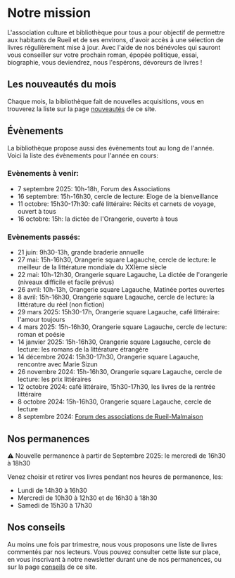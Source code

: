 # Notre mission

L'association culture et bibliothèque pour tous a pour objectif de permettre aux
habitants de Rueil et de ses environs, d'avoir accès à une sélection de livres
régulièrement mise à jour. Avec l'aide de nos bénévoles qui sauront vous
conseiller sur votre prochain roman, épopée politique, essai, biographie, vous
deviendrez, nous l'espérons, dévoreurs de livres !

## Les nouveautés du mois

Chaque mois, la bibliothèque fait de nouvelles acquisitions, vous en trouverez la
liste sur la page <a class="page-link" href="nouveautes">nouveautés</a> de ce
site.

## Évènements

La bibliothèque propose aussi des évènements tout au long de l'année. Voici la liste des évènements pour l'année en cours:

### Evènements à venir:

- 7 septembre 2025: 10h-18h, Forum des Associations
- 16 septembre: 15h-16h30, cercle de lecture: Eloge de la bienveillance
- 11 octobre: 15h30-17h30: café littéraire: Récits et carnets de voyage, ouvert à tous
- 16 octobre: 15h: la dictée de l'Orangerie, ouverte à tous
  
### Evènements passés:

- 21 juin: 9h30-13h, grande braderie annuelle 
- 27 mai: 15h-16h30, Orangerie square Lagauche, cercle de lecture: le meilleur
  de la littérature mondiale du XXIème siècle
- 22 mai: 10h-12h30, Orangerie square Lagauche, La dictée de l'orangerie
  (niveaux difficile et facile prévus)
- 26 avril: 10h-13h, Orangerie square Lagauche, Matinée portes ouvertes
- 8 avril: 15h-16h30, Orangerie square Lagauche, cercle de lecture: la
  littérature du réel (non fiction)
- 29 mars 2025: 15h30-17h, Orangerie square Lagauche, café littéraire: l'amour
  toujours
- 4 mars 2025: 15h-16h30, Orangerie square Lagauche, cercle de lecture: roman
  et poésie
- 14 janvier 2025: 15h-16h30, Orangerie square Lagauche, cercle de lecture:
  les romans de la littérature étrangère
- 14 décembre 2024: 15h30-17h30, Orangerie square Lagauche, rencontre avec
  Marie Sizun
- 26 novembre 2024: 15h-16h30, Orangerie square Lagauche, cercle de lecture:
  les prix littéraires
- 12 octobre 2024: café littéraire, 15h30-17h30, les livres de la rentrée
  littéraire
- 8 octobre 2024: 15h-16h30, Orangerie square Lagauche, cercle de lecture
- 8 septembre 2024: [Forum des associations de Rueil-Malmaison](https://www.villederueil.fr/en/node/6239)

## Nos permanences

⚠️ Nouvelle permanence à partir de Septembre 2025: le mercredi de 16h30 à 18h30

Venez choisir et retirer vos livres pendant nos heures de permanence, les:

- Lundi de 14h30 à 16h30
- Mercredi de 10h30 à 12h30 et de 16h30 à 18h30
- Samedi de 15h30 à 17h30

## Nos conseils

Au moins une fois par trimestre, nous vous proposons une liste de livres
commentés par nos lecteurs. Vous pouvez consulter cette liste sur place, en vous
inscrivant à notre newsletter durant une de nos permanences, ou sur la page <a
class="page-link" href="conseils">conseils</a> de ce site.
